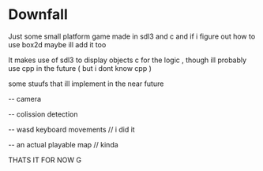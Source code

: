 # Downfall 
Just some small platform game made in sdl3 and c and if i figure out how to use box2d maybe ill add it too




It makes use of sdl3 to display objects 
c for the logic , though ill probably use cpp in the future ( but i dont know cpp )


some stuufs that ill implement in the near future 

-- camera 

-- colission detection 

-- wasd keyboard movements // i did it

-- an actual playable map // kinda

THATS IT FOR NOW G

